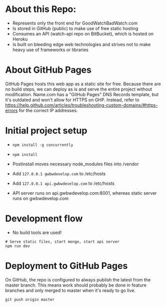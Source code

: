 # About this Repo:

* Represents only the front end for GoodWatchBadWatch.com
* Is stored in GitHub (public) to make use of free static hosting
* Consumes an API (watch-api repo on BitBucket), which is hosted on Heroku
* Is built on bleeding edge web technologies and strives not to make heavy use of frameworks or libraries

# About GitHub Pages

GitHub Pages hosts this web app as a static site for free. Because there are no build steps, we can deploy as is and serve the entire project without modification.
Name.com has a "GitHub Pages" DNS Records template, but it's outdated and won't allow for HTTPS on GHP. Instead, refer to https://help.github.com/articles/troubleshooting-custom-domains/#https-errors for the correct IP addresses.

# Initial project setup

* `npm install -g concurrently`
* `npm install`
* Postinstall moves necessary node_modules files into /vendor
* Add `127.0.0.1 gwbwdevelop.com` to /etc/hosts
* Add `127.0.0.1 api.gwbwdevelop.com` to /etc/hosts

* API server runs on api.gwbwdevelop.com:8001, whereas static server runs on gwbwdevelop.com

# Development flow

* No build tools are used!

```
# Serve static files, start mongo, start api server
npm run dev
```

# Deployment to GitHub Pages

On GitHub, the repo is configured to always publish the latest from the master branch. This means work should probably be done in feature branches and only merged to master when it's ready to go live.

```
git push origin master
```